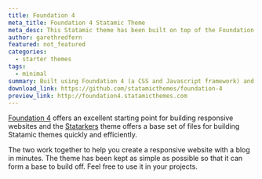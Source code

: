 ```yaml
---
title: Foundation 4
meta_title: Foundation 4 Statamic Theme
meta_desc: This Statamic theme has been built on top of the Foundation 4 framework, the theme has been kept as simple as possible so that it can form a base to build off, but can be used straight out of the box if you choose.
author: garethredfern
featured: not_featured
categories:
  - starter themes
tags:
  - minimal
summary: Built using Foundation 4 (a CSS and Javascript framework) and on top of the Statarkers theme for Statamic. Once installed you will have a blog site all ready to start posting content, you can of course easily build on top of the theme if you need to customise things.
download_link: https://github.com/statamicthemes/foundation-4
preview_link: http://foundation4.statamicthemes.com
---
```

[Foundation 4](http://foundation.zurb.com) offers an excellent starting point for building responsive websites and the [Statarkers](http://www.statamicthemes.com/themes/statarkers-theme) theme offers a base set of files for building Statamic themes quickly and efficiently.

The two work together to help you create a responsive website with a blog in minutes. The theme has been kept as simple as possible so that it can form a base to build off. Feel free to use it in your projects.